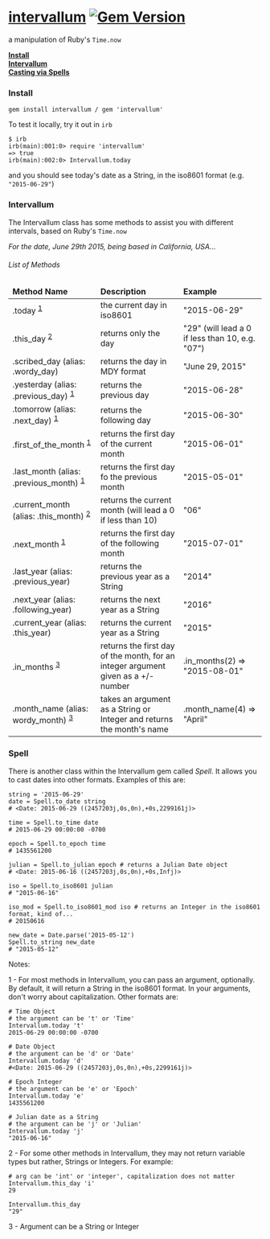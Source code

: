 # <a href="https://rubygems.org/gems/intervallum">intervallum</a> [![Gem Version](https://badge.fury.io/rb/intervallum.svg)](http://badge.fury.io/rb/intervallum)
a manipulation of Ruby's `Time.now`


**<a href="#installs">Install</a>**<br>
**<a href="#intervallum">Intervallum</a>**<br>
**<a href="#spell">Casting via Spells</a>**


### <a name="installs">Install</a>

```
gem install intervallum / gem 'intervallum'
```

To test it locally, try it out in `irb`

```
$ irb
irb(main):001:0> require 'intervallum'
=> true
irb(main):002:0> Intervallum.today
```

and you should see today's date as a String, in the iso8601 format (e.g. `"2015-06-29"`)

### <a name="intervallum">Intervallum</a>

The Intervallum class has some methods to assist you with different intervals, based on Ruby's `Time.now`

_For the date, June 29th 2015, being based in California, USA..._

###### List of Methods
<table>
  <thead>
    <tr>
      <td><strong>Method Name</strong></td>
      <td><strong>Description</strong></td>
      <td><strong>Example</strong></td>
    </tr>
  </thead>
  <tbody>
    <tr>
       <td>.today <sup><a href="#one">1</a></sup></td>
       <td>the current day in iso8601</td>
       <td>"2015-06-29"</td>
    </tr>
    <tr>
       <td>.this_day <sup><a href="#two">2</a></sup></td>
       <td>returns only the day</td>
       <td>"29" (will lead a 0 if less than 10, e.g. "07")</td>
    </tr>
    <tr>
      <td>.scribed_day (alias: .wordy_day)</td>
      <td>returns the day in MDY format</td>
      <td>"June 29, 2015"</td>
    </tr>
    <tr>
      <td>.yesterday (alias: .previous_day) <sup><a href="#one">1</a></sup></td>
      <td>returns the previous day</td>
      <td>"2015-06-28"</td>
    </tr>
    <tr>
      <td>.tomorrow (alias: .next_day) <sup><a href="#one">1</a></sup></td>
      <td>returns the following day</td>
      <td>"2015-06-30"</td>
    </tr>
    <tr>
      <td>.first_of_the_month <sup><a href="#one">1</a></sup></td>
      <td>returns the first day of the current month</td>
      <td>"2015-06-01"</td>
    </tr>
    <tr>
      <td>.last_month (alias: .previous_month) <sup><a href="#one">1</a></sup></td>
      <td>returns the first day fo the previous month</td>
      <td>"2015-05-01"</td>
    </tr>
    <tr>
      <td>.current_month (alias: .this_month) <sup><a href="#two">2</a></sup></td>
      <td>returns the current month (will lead a 0 if less than 10)</td>
      <td>"06"</td>
    </tr>
    <tr>
      <td>.next_month <sup><a href="#one">1</a></sup></td>
      <td>returns the first day of the following month</td>
      <td>"2015-07-01"</td>
    </tr>
    <tr>
      <td>.last_year (alias: .previous_year)</td>
      <td>returns the previous year as a String</td>
      <td>"2014"</td>
    </tr>
    <tr>
      <td>.next_year (alias: .following_year)</td>
      <td>returns the next year as a String</td>
      <td>"2016"</td>
    </tr>
    <tr>
      <td>.current_year (alias: .this_year)</td>
      <td>returns the current year as a String</td>
      <td>"2015"</td>
    </tr>
    <tr>
      <td>.in_months <sup><a href="#three">3</a></sup></td>
      <td>returns the first day of the month, for an integer argument given as a +/- number</td>
      <td>.in_months(2) => "2015-08-01"</td>
    </tr>
    <tr>
      <td>.month_name (alias: wordy_month) <sup><a href="#three">3</a></sup></td>
      <td>takes an argument as a String or Integer and returns the month's name</td>
      <td>.month_name(4) => "April"</td>
    </tr>
  </tbody>
</table>

### <a name="spell">Spell</a>

There is another class within the Intervallum gem called _Spell_. It allows you to cast dates into other formats. Examples of this are:

```
string = '2015-06-29'
date = Spell.to_date string
# <Date: 2015-06-29 ((2457203j,0s,0n),+0s,2299161j)>

time = Spell.to_time date
# 2015-06-29 00:00:00 -0700

epoch = Spell.to_epoch time
# 1435561200

julian = Spell.to_julian epoch # returns a Julian Date object
# <Date: 2015-06-16 ((2457203j,0s,0n),+0s,Infj)>

iso = Spell.to_iso8601 julian
# "2015-06-16"

iso_mod = Spell.to_iso8601_mod iso # returns an Integer in the iso8601 format, kind of...
# 20150616

new_date = Date.parse('2015-05-12')
Spell.to_string new_date
# "2015-05-12"
```

Notes:

<a name="one">1</a> - For most methods in Intervallum, you can pass an argument, optionally. By default, it will return a String in the iso8601 format. In your arguments, don't worry about capitalization. Other formats are:

```
# Time Object
# the argument can be 't' or 'Time'
Intervallum.today 't'
2015-06-29 00:00:00 -0700

# Date Object
# the argument can be 'd' or 'Date'
Intervallum.today 'd'
#<Date: 2015-06-29 ((2457203j,0s,0n),+0s,2299161j)>

# Epoch Integer
# the argument can be 'e' or 'Epoch'
Intervallum.today 'e'
1435561200

# Julian date as a String
# the argument can be 'j' or 'Julian'
Intervallum.today 'j'
"2015-06-16"
```

<a name="two">2</a> - For some other methods in Intervallum, they may not return variable types but rather, Strings or Integers. For example:

```
# arg can be 'int' or 'integer', capitalization does not matter
Intervallum.this_day 'i'
29

Intervallum.this_day
"29"
```

<a name="three">3</a> - Argument can be a String or Integer
